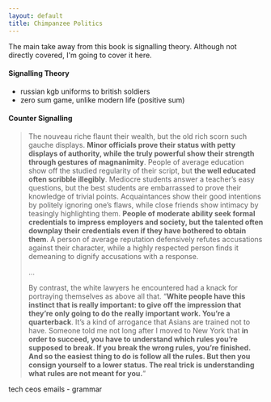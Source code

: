 ```yaml
---
layout: default
title: Chimpanzee Politics
---
```

The main take away from this book is signalling theory. Although not directly covered, I'm going to cover it here.

#### Signalling Theory

- russian kgb uniforms to british soldiers
- zero sum game, unlike modern life (positive sum)

#### Counter Signalling

>The nouveau riche flaunt their wealth, but the old rich scorn such gauche displays. **Minor officials prove their status with petty displays of authority, while the truly powerful show their strength through gestures of magnanimity**. People of average education show off the studied regularity of their script, but **the well educated often scribble illegibly**. Mediocre students answer a teacher’s easy questions, but the best students are embarrassed to prove their knowledge of trivial points. Acquaintances show their good intentions by politely ignoring one’s flaws, while close friends show intimacy by teasingly highlighting them. **People of moderate ability seek formal credentials to impress employers and society, but the talented often downplay their credentials even if they have bothered to obtain them**. A person of average reputation defensively refutes accusations against their character, while a highly respected person finds it demeaning to dignify accusations with a response.
>
>...
>
>By contrast, the white lawyers he encountered had a knack for portraying themselves as above all that. “**White people have this instinct that is really important: to give off the impression that they’re only going to do the really important work. You’re a quarterback**. It’s a kind of arrogance that Asians are trained not to have. Someone told me not long after I moved to New York that **in order to succeed, you have to understand which rules you’re supposed to break. If you break the wrong rules, you’re finished. And so the easiest thing to do is follow all the rules. But then you consign yourself to a lower status. The real trick is understanding what rules are not meant for you.**”

tech ceos emails - grammar
